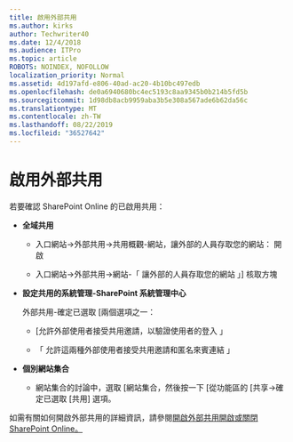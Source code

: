 ```yaml
---
title: 啟用外部共用
ms.author: kirks
author: Techwriter40
ms.date: 12/4/2018
ms.audience: ITPro
ms.topic: article
ROBOTS: NOINDEX, NOFOLLOW
localization_priority: Normal
ms.assetid: 4d197afd-e806-40ad-ac20-4b10bc497edb
ms.openlocfilehash: de0a6940680bc4ec5193c8aa9345b0b214b5fd5b
ms.sourcegitcommit: 1d98db8acb9959aba3b5e308a567ade6b62da56c
ms.translationtype: MT
ms.contentlocale: zh-TW
ms.lasthandoff: 08/22/2019
ms.locfileid: "36527642"
---
```

# <a name="enable-external-sharing"></a>啟用外部共用

 若要確認 SharePoint Online 的已啟用共用：
  
- **全域共用**
    
  - 入口網站-\>外部共用-\>共用概觀-網站，讓外部的人員存取您的網站： 開啟
    
  - 入口網站-\>外部共用-\>網站-「 讓外部的人員存取您的網站 」] 核取方塊
    
- **設定共用的系統管理-SharePoint 系統管理中心**
    
    外部共用-確定已選取 [兩個選項之一：
    
  - [允許外部使用者接受共用邀請，以驗證使用者的登入 」
    
  - 「 允許這兩種外部使用者接受共用邀請和匿名來賓連結 」
    
- **個別網站集合**
    
  - 網站集合的討論中，選取 [網站集合，然後按一下 [從功能區的 [共享-\>確定已選取 [共用] 選項。
    
如需有關如何開啟外部共用的詳細資訊，請參閱[開啟外部共用開啟或關閉 SharePoint Online。](https://go.microsoft.com/fwlink/?linkid=2047681&amp;clcid=0x409)
  

